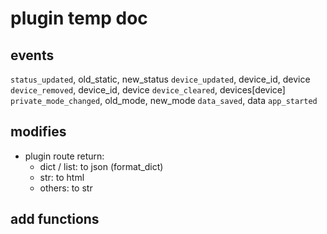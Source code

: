 # plugin temp doc

## events

`status_updated`, old_static, new_status
`device_updated`, device_id, device
`device_removed`, device_id, device
`device_cleared`, devices[device]
`private_mode_changed`, old_mode, new_mode
`data_saved`, data
`app_started`

## modifies

- plugin route return:
  - dict / list: to json (format_dict)
  - str: to html
  - others: to str

## add functions
